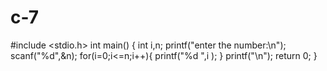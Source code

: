 # c-7
#include <stdio.h>
int main()
{
    int i,n;
    printf("enter the number:\n");
    scanf("%d",&n);
    for(i=0;i<=n;i++){
        printf("%d ",i );
    }
    printf("\n");
    return 0;
}
